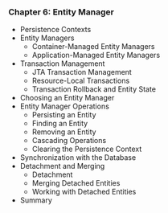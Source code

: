### Chapter 6: Entity Manager

* Persistence Contexts
* Entity Managers
   * Container-Managed Entity Managers
   * Application-Managed Entity Managers
* Transaction Management
   * JTA Transaction Management
   * Resource-Local Transactions
   * Transaction Rollback and Entity State
* Choosing an Entity Manager
* Entity Manager Operations
   * Persisting an Entity
   * Finding an Entity
   * Removing an Entity
   * Cascading Operations
   * Clearing the Persistence Context
* Synchronization with the Database
* Detachment and Merging
   * Detachment
   * Merging Detached Entities
   * Working with Detached Entities
* Summary

